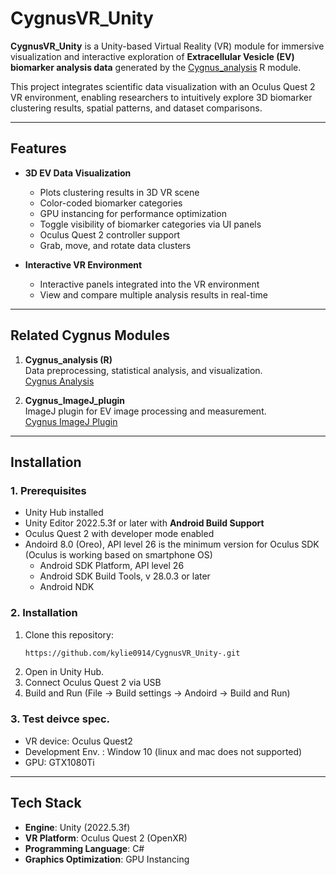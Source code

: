 # CygnusVR_Unity

**CygnusVR_Unity** is a Unity-based Virtual Reality (VR) module for immersive visualization and interactive exploration of **Extracellular Vesicle (EV) biomarker analysis data** generated by the [Cygnus_analysis](https://github.com/kylie0914/Cygnus_analysis.git) R module.

This project integrates scientific data visualization with an Oculus Quest 2 VR environment, enabling researchers to intuitively explore 3D biomarker clustering results, spatial patterns, and dataset comparisons.

---

## Features
- **3D EV Data Visualization**
  - Plots clustering results in 3D VR scene
  - Color-coded biomarker categories
  - GPU instancing for performance optimization
  - Toggle visibility of biomarker categories via UI panels
  - Oculus Quest 2 controller support
  - Grab, move, and rotate data clusters

- **Interactive VR Environment**
  - Interactive panels integrated into the VR environment
  - View and compare multiple analysis results in real-time

---

## Related Cygnus Modules
1. **Cygnus_analysis (R)**  
   Data preprocessing, statistical analysis, and visualization.  
   [Cygnus Analysis](https://github.com/yeinchung/Cygnus.git)

2. **Cygnus_ImageJ_plugin**  
   ImageJ plugin for EV image processing and measurement.  
   [Cygnus ImageJ Plugin](https://github.com/YOUR_USERNAME/Cygnus_ImageJ_plugin)

--- 

## Installation
### 1. Prerequisites
- Unity Hub installed
- Unity Editor 2022.5.3f or later with **Android Build Support**
- Oculus Quest 2 with developer mode enabled
- Andoird 8.0 (Oreo), API level 26 is the minimum version for Oculus SDK (Oculus is working based on smartphone OS)
  - Android SDK Platform, API level 26
  - Android SDK Build Tools, v 28.0.3 or later
  - Android NDK


### 2. Installation
1. Clone this repository:
   ```bash
   https://github.com/kylie0914/CygnusVR_Unity-.git

2. Open in Unity Hub.
3. Connect Oculus Quest 2 via USB
4. Build and Run (File -> Build settings -> Andoird -> Build and Run)

### 3. Test deivce spec.
- VR device: Oculus Quest2
- Development Env. : Window 10 (linux and mac does not supported)
- GPU: GTX1080Ti
  
--- 

## Tech Stack
- **Engine**: Unity (2022.5.3f)
- **VR Platform**: Oculus Quest 2 (OpenXR)
- **Programming Language**: C#
- **Graphics Optimization**: GPU Instancing

   

